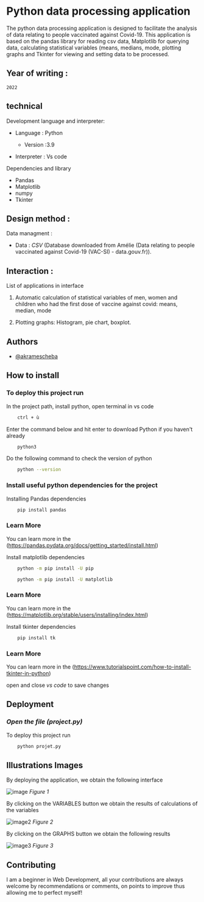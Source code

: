 # Python data processing application
The python data processing application is designed to facilitate the analysis of data relating to people vaccinated against Covid-19. This application is based on the pandas library for reading csv data, Matplotlib for querying data, calculating statistical variables (means, medians, mode, plotting graphs and Tkinter for viewing and setting data to be processed.

## Year of writing :
    2022




    
## technical
Development language and interpreter:

-	Language : Python

    -	Version :3.9

-   Interpreter : Vs code

Dependencies and library
-   Pandas
-   Matplotlib
-   numpy
-   Tkinter

## Design method :
Data managment :

-	 Data : *_CSV_* (Database downloaded from Amélie (Data relating to people vaccinated against Covid-19 (VAC-SI) - data.gouv.fr)).
 
## Interaction :
List of applications in interface

1. Automatic calculation of statistical variables of men, women and children who had the first dose of vaccine against covid: means, median, mode

2. Plotting graphs: Histogram, pie chart, boxplot.
## Authors

- [@akramescheba](https://github.com/akramescheba)

## How to install  

### To deploy this project run

In the project path, install python, open terminal in vs code
```bash
    ctrl + ù
```
Enter the command below and hit enter to download Python if you haven't already
```bash
    python3
```
Do the following command to check the version of python
```bash
    python --version
```

### Install useful python dependencies for the project

Installing Pandas dependencies
```bash
    pip install pandas
````
### Learn More
You can learn more in the (https://pandas.pydata.org/docs/getting_started/install.html)

Install matplotlib dependencies
```bash
    python -m pip install -U pip
````
```bash
    python -m pip install -U matplotlib
```
### Learn More
You can learn more in the (https://matplotlib.org/stable/users/installing/index.html)

Install tkinter dependencies
```bash
    pip install tk
```
### Learn More
You can learn more in the (https://www.tutorialspoint.com/how-to-install-tkinter-in-python)

open and close *vs code* to save changes


## Deployment

### *Open the file (project.py)*
To deploy this project run
```bash
    python projet.py
```
## Illustrations Images

By deploying the application, we obtain the following interface

![image](https://user-images.githubusercontent.com/94695950/193479420-548f6e69-cbda-4def-974f-67e6df488241.png)
_Figure 1_

By clicking on the VARIABLES button we obtain the results of calculations of the variables

![image2](https://user-images.githubusercontent.com/94695950/193480942-507af7c7-4d13-4233-bbcf-0ec3b491ab3e.png)
_Figure 2_


By clicking on the GRAPHS button we obtain the following results

![image3](https://user-images.githubusercontent.com/94695950/193481503-c385df61-afbf-472d-9a8d-6da1240fcbd9.png)
_Figure 3_


## Contributing
I am a beginner in Web Development, all your contributions are always welcome by recommendations or comments, on points to improve thus allowing me to perfect myself!

